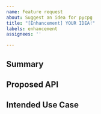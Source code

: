 ```yaml
---
name: Feature request
about: Suggest an idea for pycpg
title: "[Enhancement] YOUR IDEA!"
labels: enhancement
assignees: ''

---
```


## Summary
<!---Please provide a brief summary of your proposal. Two to three sentences is best here. -->

## Proposed API

<!-- What should the function calls to accomplish your idea look like?
What parameters are required / optional? What are their names? -->

## Intended Use Case
<!-- Provide a detailed example of where your proposal would be used and for what purpose. -->
